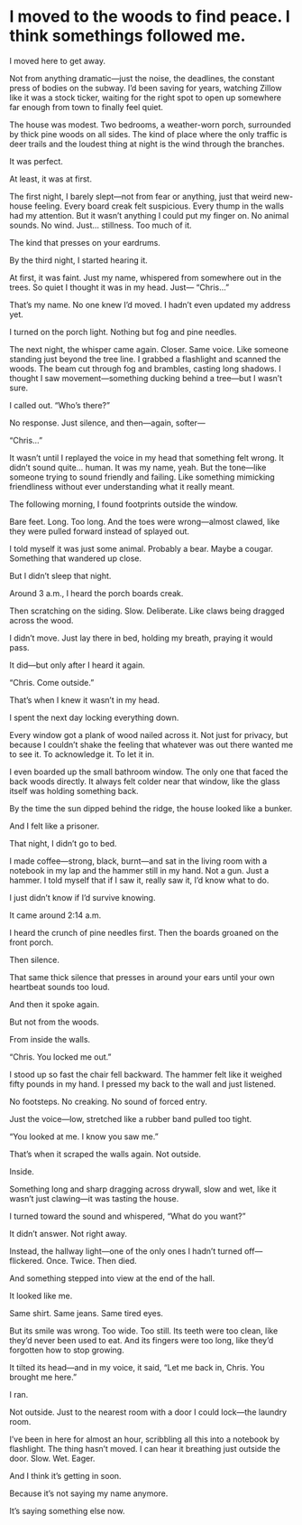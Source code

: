# I moved to the woods to find peace. I think somethings followed me.
I moved here to get away.

Not from anything dramatic—just the noise, the deadlines, the constant press of bodies on the subway. I’d been saving for years, watching Zillow like it was a stock ticker, waiting for the right spot to open up somewhere far enough from town to finally feel quiet.

The house was modest. Two bedrooms, a weather-worn porch, surrounded by thick pine woods on all sides. The kind of place where the only traffic is deer trails and the loudest thing at night is the wind through the branches.

It was perfect.

At least, it was at first.

The first night, I barely slept—not from fear or anything, just that weird new-house feeling. Every board creak felt suspicious. Every thump in the walls had my attention. But it wasn’t anything I could put my finger on. No animal sounds. No wind. Just… stillness. Too much of it.

The kind that presses on your eardrums.

By the third night, I started hearing it.

At first, it was faint. Just my name, whispered from somewhere out in the trees. So quiet I thought it was in my head. Just—
“Chris…”

That’s my name. No one knew I’d moved. I hadn’t even updated my address yet.

I turned on the porch light. Nothing but fog and pine needles.

The next night, the whisper came again. Closer. Same voice. Like someone standing just beyond the tree line. I grabbed a flashlight and scanned the woods. The beam cut through fog and brambles, casting long shadows. I thought I saw movement—something ducking behind a tree—but I wasn’t sure.

I called out. “Who’s there?”

No response. Just silence, and then—again, softer—

“Chris…”

It wasn’t until I replayed the voice in my head that something felt wrong. It didn’t sound quite… human. It was my name, yeah. But the tone—like someone trying to sound friendly and failing. Like something mimicking friendliness without ever understanding what it really meant.

The following morning, I found footprints outside the window.

Bare feet. Long. Too long. And the toes were wrong—almost clawed, like they were pulled forward instead of splayed out.

I told myself it was just some animal. Probably a bear. Maybe a cougar. Something that wandered up close.

But I didn’t sleep that night.

Around 3 a.m., I heard the porch boards creak.

Then scratching on the siding. Slow. Deliberate. Like claws being dragged across the wood.

I didn’t move. Just lay there in bed, holding my breath, praying it would pass.

It did—but only after I heard it again.

“Chris. Come outside.”

That’s when I knew it wasn’t in my head.

I spent the next day locking everything down.

Every window got a plank of wood nailed across it. Not just for privacy, but because I couldn’t shake the feeling that whatever was out there wanted me to see it. To acknowledge it. To let it in.

I even boarded up the small bathroom window. The only one that faced the back woods directly. It always felt colder near that window, like the glass itself was holding something back.

By the time the sun dipped behind the ridge, the house looked like a bunker.

And I felt like a prisoner.

That night, I didn’t go to bed.

I made coffee—strong, black, burnt—and sat in the living room with a notebook in my lap and the hammer still in my hand. Not a gun. Just a hammer. I told myself that if I saw it, really saw it, I’d know what to do.

I just didn’t know if I’d survive knowing.

It came around 2:14 a.m.

I heard the crunch of pine needles first. Then the boards groaned on the front porch.

Then silence.

That same thick silence that presses in around your ears until your own heartbeat sounds too loud.

And then it spoke again.

But not from the woods.

From inside the walls.

“Chris. You locked me out.”

I stood up so fast the chair fell backward. The hammer felt like it weighed fifty pounds in my hand. I pressed my back to the wall and just listened.

No footsteps. No creaking. No sound of forced entry.

Just the voice—low, stretched like a rubber band pulled too tight.

“You looked at me. I know you saw me.”

That’s when it scraped the walls again. Not outside.

Inside.

Something long and sharp dragging across drywall, slow and wet, like it wasn’t just clawing—it was tasting the house.

I turned toward the sound and whispered, “What do you want?”

It didn’t answer. Not right away.

Instead, the hallway light—one of the only ones I hadn’t turned off—flickered. Once. Twice. Then died.

And something stepped into view at the end of the hall.

It looked like me.

Same shirt. Same jeans. Same tired eyes.

But its smile was wrong. Too wide. Too still. Its teeth were too clean, like they’d never been used to eat. And its fingers were too long, like they’d forgotten how to stop growing.

It tilted its head—and in my voice, it said,
“Let me back in, Chris. You brought me here.”

I ran.

Not outside. Just to the nearest room with a door I could lock—the laundry room.

I’ve been in here for almost an hour, scribbling all this into a notebook by flashlight. The thing hasn’t moved. I can hear it breathing just outside the door. Slow. Wet. Eager.

And I think it’s getting in soon.

Because it’s not saying my name anymore.

It’s saying something else now.